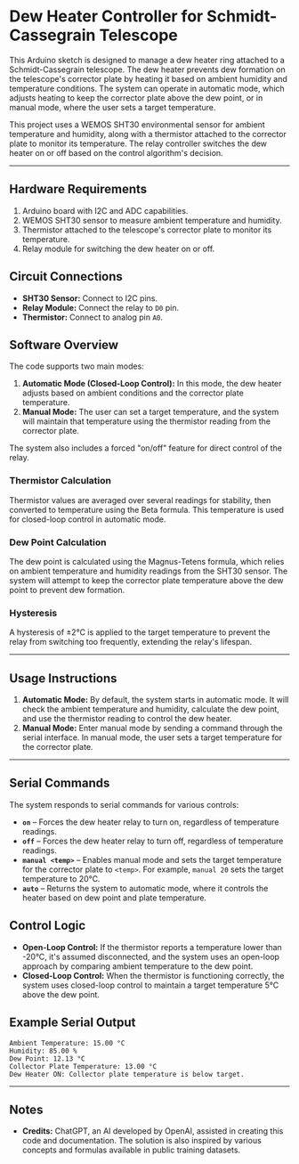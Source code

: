 # Dew Heater Controller for Schmidt-Cassegrain Telescope

This Arduino sketch is designed to manage a dew heater ring attached to a Schmidt-Cassegrain telescope. The dew heater prevents dew formation on the telescope's corrector plate by heating it based on ambient humidity and temperature conditions. The system can operate in automatic mode, which adjusts heating to keep the corrector plate above the dew point, or in manual mode, where the user sets a target temperature.

This project uses a WEMOS SHT30 environmental sensor for ambient temperature and humidity, along with a thermistor attached to the corrector plate to monitor its temperature. The relay controller switches the dew heater on or off based on the control algorithm's decision.

---

## Hardware Requirements
1. Arduino board with I2C and ADC capabilities.
2. WEMOS SHT30 sensor to measure ambient temperature and humidity.
3. Thermistor attached to the telescope's corrector plate to monitor its temperature.
4. Relay module for switching the dew heater on or off.

## Circuit Connections
- **SHT30 Sensor:** Connect to I2C pins.
- **Relay Module:** Connect the relay to `D0` pin.
- **Thermistor:** Connect to analog pin `A0`.

## Software Overview

The code supports two main modes:
1. **Automatic Mode (Closed-Loop Control):** In this mode, the dew heater adjusts based on ambient conditions and the corrector plate temperature.
2. **Manual Mode:** The user can set a target temperature, and the system will maintain that temperature using the thermistor reading from the corrector plate.

The system also includes a forced "on/off" feature for direct control of the relay.

### Thermistor Calculation
Thermistor values are averaged over several readings for stability, then converted to temperature using the Beta formula. This temperature is used for closed-loop control in automatic mode.

### Dew Point Calculation
The dew point is calculated using the Magnus-Tetens formula, which relies on ambient temperature and humidity readings from the SHT30 sensor. The system will attempt to keep the corrector plate temperature above the dew point to prevent dew formation.

### Hysteresis
A hysteresis of ±2°C is applied to the target temperature to prevent the relay from switching too frequently, extending the relay's lifespan.

---

## Usage Instructions

1. **Automatic Mode:** By default, the system starts in automatic mode. It will check the ambient temperature and humidity, calculate the dew point, and use the thermistor reading to control the dew heater.
2. **Manual Mode:** Enter manual mode by sending a command through the serial interface. In manual mode, the user sets a target temperature for the corrector plate.

---

## Serial Commands

The system responds to serial commands for various controls:

- **`on`** – Forces the dew heater relay to turn on, regardless of temperature readings.
- **`off`** – Forces the dew heater relay to turn off, regardless of temperature readings.
- **`manual <temp>`** – Enables manual mode and sets the target temperature for the corrector plate to `<temp>`. For example, `manual 20` sets the target temperature to 20°C.
- **`auto`** – Returns the system to automatic mode, where it controls the heater based on dew point and plate temperature.

## Control Logic

- **Open-Loop Control:** If the thermistor reports a temperature lower than -20°C, it's assumed disconnected, and the system uses an open-loop approach by comparing ambient temperature to the dew point.
- **Closed-Loop Control:** When the thermistor is functioning correctly, the system uses closed-loop control to maintain a target temperature 5°C above the dew point.

## Example Serial Output
```plaintext
Ambient Temperature: 15.00 °C
Humidity: 85.00 %
Dew Point: 12.13 °C
Collector Plate Temperature: 13.00 °C
Dew Heater ON: Collector plate temperature is below target.
```

---

## Notes

- **Credits:** ChatGPT, an AI developed by OpenAI, assisted in creating this code and documentation. The solution is also inspired by various concepts and formulas available in public training datasets.

